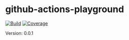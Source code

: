 # github-actions-playground

[![Build](https://github.com/coditory/actions-release-sample/actions/workflows/build.yml/badge.svg)](https://github.com/coditory/actions-release-sample/actions/workflows/build.yml)
[![Coverage](https://codecov.io/gh/coditory/actions-release-sample/branch/master/graph/badge.svg?token=TCVSZBEovQ)](https://codecov.io/gh/coditory/actions-release-sample)

Version: 0.0.1
